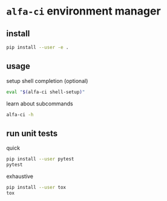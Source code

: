 # `alfa-ci` environment manager

## install

```bash
pip install --user -e .
```

## usage

setup shell completion (optional)
```bash
eval "$(alfa-ci shell-setup)"
```

learn about subcommands
```bash
alfa-ci -h
```

## run unit tests

quick
```bash
pip install --user pytest
pytest
```

exhaustive
```bash
pip install --user tox
tox
```
